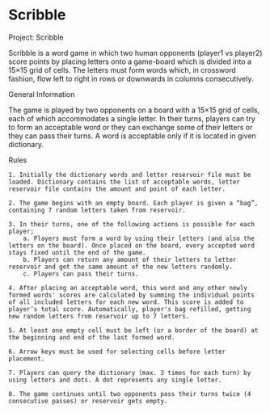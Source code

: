# Scribble

Project:  Scribble

Scribble is a word game in which two human opponents (player1 vs player2) score points by placing letters onto a game-board which is divided into a 15×15 grid of cells. The letters must form words which, in crossword fashion, flow left to right in rows or downwards in columns consecutively.

General Information

The game is played by two opponents on a board with a 15×15 grid of cells, each of which accommodates a single letter. In their turns, players can try to form an acceptable word or they can exchange some of their letters or they can pass their turns. A word is acceptable only if it is located in given dictionary.

Rules

    1. Initially the dictionary words and letter reservoir file must be loaded. Dictionary contains the list of acceptable words, letter reservoir file contains the amount and point of each letter.  

    2. The game begins with an empty board. Each player is given a “bag”, containing 7 random letters taken from reservoir. 

    3. In their turns, one of the following actions is possible for each player; 
        a. Players must form a word by using their letters (and also the letters on the board). Once placed on the board, every accepted word stays fixed until the end of the game. 
        b. Players can return any amount of their letters to letter reservoir and get the same amount of the new letters randomly.
        c. Players can pass their turns. 

    4. After placing an acceptable word, this word and any other newly formed words' scores are calculated by summing the individual points of all included letters for each new word. This score is added to player’s total score. Automatically, player's bag refilled, getting new random letters from reservoir up to 7 letters.

    5. At least one empty cell must be left (or a border of the board) at the beginning and end of the last formed word. 

    6. Arrow keys must be used for selecting cells before letter placement. 

    7. Players can query the dictionary (max. 3 times for each turn) by using letters and dots. A dot represents any single letter.

    8. The game continues until two opponents pass their turns twice (4 consecutive passes) or reservoir gets empty.

